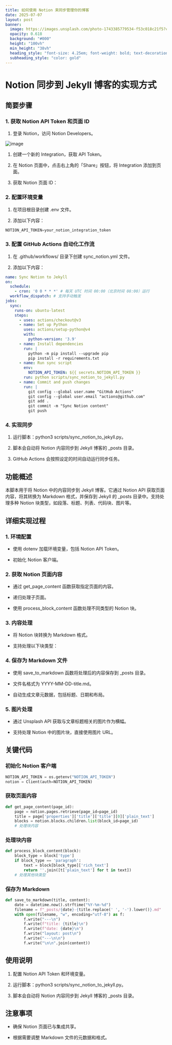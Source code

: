 ```yaml
---
title: 如何使用 Notion 来同步管理你的博客
date: 2025-07-07
layout: post
banner:
  image: https://images.unsplash.com/photo-1743385779534-f53c018c21f5?crop=entropy&cs=tinysrgb&fit=max&fm=jpg&ixid=M3w2OTIwMzJ8MHwxfHJhbmRvbXx8fHx8fHx8fDE3NTE5MTk4ODJ8&ixlib=rb-4.1.0&q=80&w=1080
  opacity: 0.618
  background: "#000"
  height: "100vh"
  min_height: "38vh"
  heading_style: "font-size: 4.25em; font-weight: bold; text-decoration: underline"
  subheading_style: "color: gold"
---
```


# Notion 同步到 Jekyll 博客的实现方式

## 简要步骤

### 1. 获取 Notion API Token 和页面 ID

1. 登录 Notion，访问 Notion Developers。

![image](https://prod-files-secure.s3.us-west-2.amazonaws.com/a7a0cc5a-89b9-4cda-8686-1fba0ca52f40/d19c1afe-dea5-4312-9333-786b0ba83054/image.png?X-Amz-Algorithm=AWS4-HMAC-SHA256&X-Amz-Content-Sha256=UNSIGNED-PAYLOAD&X-Amz-Credential=ASIAZI2LB4666I4L5MMY%2F20250707%2Fus-west-2%2Fs3%2Faws4_request&X-Amz-Date=20250707T202442Z&X-Amz-Expires=3600&X-Amz-Security-Token=IQoJb3JpZ2luX2VjEHQaCXVzLXdlc3QtMiJHMEUCIQCSrYYQGTc5Wz9807pUMsYYQqom%2BuiqCO4D0LcvMU1UqQIgGJvJwLNCw0lcYm0c07IluGpE%2BTBVzZHSxZMKW36K%2Fi8q%2FwMIfRAAGgw2Mzc0MjMxODM4MDUiDE8XtRUaV9H1GGj45yrcA1w2VwnmAGoay0GsgH9J3u6hIrDjHWSFTxotMyGbQq%2FKHqS6MiE9b0dYW%2BZRI5GorMYZfnhzs%2FWeBmSNJm6ZjeP44f3Thb%2BmN7hy5RAR9zeN6BH1xtSBn9VWokKnkUVaHN1sO5dbI%2FKrbwSJNhkjWlajJlFV7rOrlsCqfcQ8VEDJk5%2FE3MPyPDw7o54w5LxZW74MN0HSrV%2BT7BpaJYE8%2BOAsiiBZ3ymkP1bfeQ%2Fa1O7bDqpQ7OttxLl%2Fj%2FK9PMlgSiMmNx4rudVa3%2FcxBl7bgSu9FgXPJ9ZX3%2BpN%2BYMZSs%2BoT5Zb6A5BgFcVQbWCDPvEX1QgB0vnkSO%2FC8pzY1szfEPuvOmJYc02cGt5IQxFzoHuutUUnpPtgf242kBXJEa9prz19M%2B5RsggcvmrsVQ9IMV%2Fr9FhrK1GkijnJy04jBkc%2BwHDNEwxUjloDh5JPWzb4M8XqPbVQBDH41TJZvgX7ZPdzVuj1mIYuvhnk2JPTtv5DtSATip6jK70WqcDloSVwCv0LqJ8DFvEXPV%2BrOvQvq%2B2GYUkeMvAq1FEsrEluUf3ZP7HJyaWSvG0P8KNkgb1t%2FmvMKywg7OgKCvCyLJWM10Po6g%2Fys5i9%2FFF9xbG5XqJZxVBwsa8UfICf0WEMO%2B9sMMGOqUBo28zCA%2B0IY%2F%2Fa9g6BhnQNf%2BujghF83Z%2Fr2WtDADUfXdQ%2F4YwXE6EZN4BSVPhodidxcIuP%2BD3yvIOLU8lL2f8ifyndk6cVbcktK6tfrziwu3jboY%2Bfb9FOc811VCoyLgrDII7qsy8shOdw9InFrmp2whgVrNllyomjaDDncJayNGYSScVmf2E9jzo0wybeG%2BzeFyUB2AQTq98Atcestq3%2Bq1JqX8A&X-Amz-Signature=71b45a96a5568853c372384cbe780bcb160734ee9939daf6d439b54539888308&X-Amz-SignedHeaders=host&x-amz-checksum-mode=ENABLED&x-id=GetObject)

1. 创建一个新的 Integration，获取 API Token。

1. 在 Notion 页面中，点击右上角的「Share」按钮，将 Integration 添加到页面。

1. 获取 Notion 页面 ID：


### 2. 配置环境变量

1. 在项目根目录创建 .env 文件。

1. 添加以下内容：

```javascript
NOTION_API_TOKEN=your_notion_integration_token
```

### 3. 配置 GitHub Actions 自动化工作流

1. 在 .github/workflows/ 目录下创建 sync_notion.yml 文件。

1. 添加以下内容：

```yaml
name: Sync Notion to Jekyll
on:
  schedule:
    - cron: '0 0 * * *' # 每天 UTC 时间 00:00（北京时间 08:00）运行
  workflow_dispatch: # 支持手动触发
jobs:
  sync:
    runs-on: ubuntu-latest
    steps:
      - uses: actions/checkout@v3
      - name: Set up Python
        uses: actions/setup-python@v4
        with:
          python-version: '3.9'
      - name: Install dependencies
        run: |
          python -m pip install --upgrade pip
          pip install -r requirements.txt
      - name: Run sync script
        env:
          NOTION_API_TOKEN: ${{ secrets.NOTION_API_TOKEN }}
        run: python scripts/sync_notion_to_jekyll.py
      - name: Commit and push changes
        run: |
          git config --global user.name "GitHub Actions"
          git config --global user.email "actions@github.com"
          git add .
          git commit -m "Sync Notion content"
          git push
```

### 4. 实现同步

1. 运行脚本：python3 scripts/sync_notion_to_jekyll.py。

1. 脚本会自动将 Notion 内容同步到 Jekyll 博客的 _posts 目录。

1. GitHub Actions 会按照设定的时间自动运行同步任务。

## 功能概述

本脚本用于将 Notion 中的内容同步到 Jekyll 博客。它通过 Notion API 获取页面内容，将其转换为 Markdown 格式，并保存到 Jekyll 的 _posts 目录中。支持处理多种 Notion 块类型，如段落、标题、列表、代码块、图片等。

## 详细实现过程

### 1. 环境配置

- 使用 dotenv 加载环境变量，包括 Notion API Token。

- 初始化 Notion 客户端。

### 2. 获取 Notion 页面内容

- 通过 get_page_content 函数获取指定页面的内容。

- 递归处理子页面。

- 使用 process_block_content 函数处理不同类型的 Notion 块。

### 3. 内容处理

- 将 Notion 块转换为 Markdown 格式。

- 支持处理以下块类型：


### 4. 保存为 Markdown 文件

- 使用 save_to_markdown 函数将处理后的内容保存到 _posts 目录。

- 文件名格式为 YYYY-MM-DD-title.md。

- 自动生成文章元数据，包括标题、日期和布局。

### 5. 图片处理

- 通过 Unsplash API 获取与文章标题相关的图片作为横幅。

- 支持处理 Notion 中的图片块，直接使用图片 URL。

## 关键代码

### 初始化 Notion 客户端

```python
NOTION_API_TOKEN = os.getenv("NOTION_API_TOKEN")
notion = Client(auth=NOTION_API_TOKEN)
```

### 获取页面内容

```python
def get_page_content(page_id):
    page = notion.pages.retrieve(page_id=page_id)
    title = page['properties']['title']['title'][0]['plain_text']
    blocks = notion.blocks.children.list(block_id=page_id)
    # 处理块内容
```

### 处理块内容

```python
def process_block_content(block):
    block_type = block['type']
    if block_type == 'paragraph':
        text = block[block_type]['rich_text']
        return ''.join([t['plain_text'] for t in text])
    # 处理其他块类型
```

### 保存为 Markdown

```python
def save_to_markdown(title, content):
    date = datetime.now().strftime("%Y-%m-%d")
    filename = f"_posts/{date}-{title.replace(' ', '-').lower()}.md"
    with open(filename, "w", encoding="utf-8") as f:
        f.write("---\n")
        f.write(f"title: {title}\n")
        f.write(f"date: {date}\n")
        f.write("layout: post\n")
        f.write("---\n\n")
        f.write("\n\n".join(content))
```

## 使用说明

1. 配置 Notion API Token 和环境变量。

1. 运行脚本：python3 scripts/sync_notion_to_jekyll.py。

1. 脚本会自动将 Notion 内容同步到 Jekyll 博客的 _posts 目录。

## 注意事项

- 确保 Notion 页面已与集成共享。

- 根据需要调整 Markdown 文件的元数据和格式。